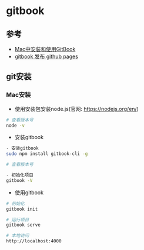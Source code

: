 # gitbook
## 参考
- [Mac中安装和使用GitBook](https://xiaochaowei.com/2020/01/10/InstallGitBookOnMAC/)
- [gitbook 发布 github pages](https://blog.csdn.net/xixihahalelehehe/article/details/125115061)
## git安装
### Mac安装
- 使用安装包安装node.js(官网: https://nodejs.org/en/)
```bash
# 查看版本号
node -v
```
- 安装gitbook
```bash
- 安装gitbook
sudo npm install gitbook-cli -g

# 查看版本号

- 初始化项目
gitbook -V
```
- 使用gitbook
```bash
# 初始化
gitbook init

# 运行项目
gitbook serve

# 本地访问
http://localhost:4000
```